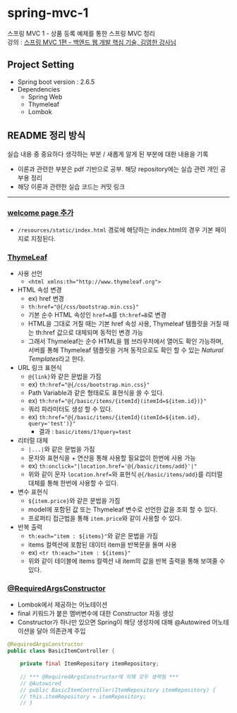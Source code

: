 # spring-mvc-1  
스프링 MVC 1 - 상품 등록 예제를 통한 스프링 MVC 정리                 
강의 : [스프링 MVC 1편 - 백엔드 웹 개발 핵심 기술, 김영한 강사님](https://www.inflearn.com/course/%EC%8A%A4%ED%94%84%EB%A7%81-mvc-1)            

## Project Setting              
* Spring boot version : 2.6.5                   
* Dependencies
  - Spring Web
  - Thymeleaf
  - Lombok                    
                    
## README 정리 방식                 
실습 내용 중 중요하다 생각하는 부분 / 새롭게 알게 된 부분에 대한 내용을 기록       
* 이론과 관련한 부분은 pdf 기반으로 공부. 해당 repository에는 실습 관련 개인 공부용 정리             
* 해당 이론과 관련한 실습 코드는 커밋 링크          
          
------------------                   

### [welcome page 추가](https://github.com/HunSeongPark/spring-mvc-1/commit/5fad6399a7c54812d8fc49fc41e4108cafdead28)                
- `/resources/static/index.html` 경로에 해당하는 index.html의 경우 기본 페이지로 지정된다.        

### [ThymeLeaf](https://github.com/HunSeongPark/spring-mvc-1/commit/0309074295abc3f70e6f7352f6348af1129c2488)
- 사용 선언
  - `<html xmlns:th="http://www.thymeleaf.org">`
- HTML 속성 변경
  - ex) href 변경
  - `th:href="@{/css/bootstrap.min.css}"`
  - 기본 순수 HTML 속성인 `href=A`를 `th:href=B`로 변경
  - HTML을 그대로 거칠 때는 기본 href 속성 사용, Thymeleaf 템플릿을 거칠 때는 th:href 값으로 대체되며 동적인 변경 가능
  - 그래서 Thymeleaf는 순수 HTML을 웹 브라우저에서 열어도 확인 가능하며, 서버를 통해 Thymeleaf 템플릿을 거쳐 동적으로도 확인 할 수 있는 *Natural Templates*라고 한다.
- URL 링크 표현식
  - `@{link}`와 같은 문법을 가짐
  - ex) `th:href="@{/css/bootstrap.min.css}"`
  - Path Variable과 같은 형태로도 표현식을 쓸 수 있다.
  - ex) `th:href="@{/basic/items/{itemId}(itemId=${item.id})}"`
  - 쿼리 파라미터도 생성 할 수 있다.
  - ex) `th:href="@{/basic/items/{itemId}(itemId=${item.id}, query='test')}"`
    - 결과 : `basic/items/1?query=test`
- 리터럴 대체 
  - `|...|`와 같은 문법을 가짐
  - 문자와 표현식을 + 연산을 통해 사용할 필요없이 한번에 사용 가능
  - ex) `th:onclick="|location.href='@{/basic/items/add}'|"`
  - 위와 같이 문자 `location.href=`와 표현식 `@{/basic/items/add}`를 리터럴 대체를 통해 한번에 사용할 수 있다.
- 변수 표현식
  - `${item.price}`와 같은 문법을 가짐
  - model에 포함된 값 또는 Thymeleaf 변수로 선언한 값을 조회 할 수 있다.
  - 프로퍼티 접근법을 통해 `item.price`와 같이 사용할 수 있다.
- 반복 출력
  - `th:each="item : ${items}"`와 같은 문법을 가짐
  - items 컬렉션에 포함된 데이터 item을 반복문을 돌며 사용
  - ex) `<tr th:each="item : ${items}"`
  - 위와 같이 테이블에 items 컬렉션 내 item의 값을 반복 출력을 통해 보여줄 수 있다.

### [@RequiredArgsConstructor](https://github.com/HunSeongPark/spring-mvc-1/commit/0309074295abc3f70e6f7352f6348af1129c2488)
- Lombok에서 제공하는 어노테이션
- final 키워드가 붙은 멤버변수에 대한 Constructor 자동 생성
- Constructor가 하나만 있으면 Spring이 해당 생성자에 대해 @Autowired 어노테이션을 달아 의존관계 주입
```java
@RequiredArgsConstructor
public class BasicItemController {

    private final ItemRepository itemRepository;
    
    // *** @RequiredArgsConstructor에 의해 모두 생략됨 ***
    // @Autowired
    // public BasicItemController(ItemRepository itemRepository) {
    // this.itemRepository = itemRepository;
    // }
```
